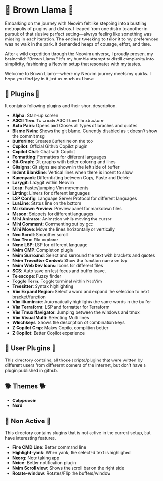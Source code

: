 # 🦙 Brown Llama 🦙

Embarking on the journey with Neovim felt like stepping into a bustling metropolis of plugins and distros. I leaped from one distro to another in pursuit of that elusive perfect setting—always feeling like something was missing in each iteration. The endless tweaking to tailor it to my preferences was no walk in the park. It demanded heaps of courage, effort, and time.

After a wild expedition through the Neovim universe, I proudly present my brainchild: "Brown Llama." It's my humble attempt to distill complexity into simplicity, fashioning a Neovim setup that resonates with my tastes.

Welcome to Brown Llama—where my Neovim journey meets my quirks. I hope you find joy in it just as much as I have.

## 🦙 Plugins 🦙

It contains following plugins and their short description.

- **Alpha**: Start-up screen
- **ASCII Tree**: To create ASCII tree file structure
- **Auto Pairs**: Opens and Closes all types of braches and quotes
- **Blame Nvim**: Shows the git blame. Currently disabled as it doesn't show the commit msg
- **Bufferline**: Creates Bufferline on the top
- **Copilot**: Official Github Copilot plugin
- **Copilot Chat**: Chat with Copilot
- **Formatting**: Formatters for different languages
- **Git-Graph**: Git graphs with better coloring and lines
- **Gitsigns**: Git signs are shown in the left side of buffer
- **Indent Blankline**: Vertical lines when there is indent to show
- **Karenyank**: Differntiating between Copy, Paste and Delete
- **Lazygit**: Lazygit within Neovim
- **Leap**: Faster/jumping Vim movements
- **Linting**: Linters for different languages
- **LSP Config**: Language Server Protocol for different languages
- **LuaLine**: Status line on the bottom
- **Markdown Preview**: Preview panel for markdown files
- **Mason**: Snippets for different languages
- **Mini Animate**: Animation while moving the cursor
- **Mini Comment**: Commenting out by gcc
- **Mini Move**: Move the lines horizontally or vertically
- **Neo Scroll**: Smoother scroll
- **Neo Tree**: File explorer
- **None LSP**: LSP for different language
- **Nvim CMP**: Completion plugin
- **Nvim Surround**: Select and surround the text with brackets and quotes
- **Nvim Treesitter Context**: Show the function name on top
- **Nvim Web Dev Icons**: Icons for different files
- **SOS**: Auto save on lost focus and buffer leave.
- **Telescope**: Fuzzy finder
- **Toggle Term**: Toggle terminal within NeoVim
- **Treesitter**: Syntax highlighting
- **Vim Expand Region**: Select a word and expand the selection to next bracket/function
- **Vim Illuminate**: Automatically highlights the same words in the buffer
- **Vim Terraform**: LSP and formatter for Terraform
- **Vim Tmux Navigator**: Jumping between the windows and tmux
- **Vim Visual Multi**: Selecting Multi lines
- **Whichkeys**: Shows the description of combination keys
- **Z Copilot Cmp**: Makes Copilot complition better
- **Z Copilot**: Better Copilot experience

## 🦒 User Plugins 🦒

This directory contains, all those scripts/plugins that were written by different users from differernt corners of the internet, but don't have a plugin published in github.

## 🐕 Themes 🐕

- **Catppuccin**
- **Nord**

## 🐘 Non Active 🐘

This directory contains plugins that is not active in the current setup, but have interesting features.

- **Fine CMD Line**: Better command line
- **Highlight-yank**: When yank, the selected text is highlighed
- **Neorg**: Note taking app
- **Noice**: Better notification plugin
- **Nvim Scroll view**: Shows the scroll bar on the right side
- **Rotate-window**: Rotates/Flip the buffers/window
